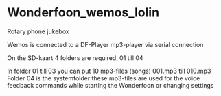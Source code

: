 # Wonderfoon_wemos_lolin
Rotary phone jukebox

Wemos is connected to a DF-Player mp3-player via serial connection

On the SD-kaart 4 folders are required, 01 till 04 
 
In folder 01 till 03 you can put 10 mp3-files (songs) 001.mp3 till 010.mp3  
Folder 04 is the systemfolder these mp3-files are used for the voice feedback commands while starting the Wonderfoon or changing settings


